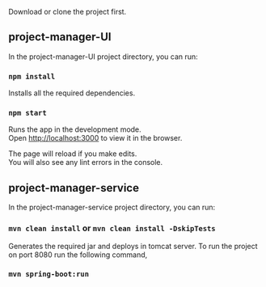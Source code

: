 
Download or clone the project first.

## project-manager-UI

In the project-manager-UI project directory, you can run:

### `npm install`

Installs all the required dependencies. 

### `npm start`

Runs the app in the development mode.<br>
Open [http://localhost:3000](http://localhost:3000) to view it in the browser.

The page will reload if you make edits.<br>
You will also see any lint errors in the console.

## project-manager-service

In the project-manager-service project directory, you can run:

### `mvn clean install` or `mvn clean install -DskipTests`

Generates the required jar and deploys in tomcat server. To run the project on port 8080 run the following command,

### `mvn spring-boot:run`
